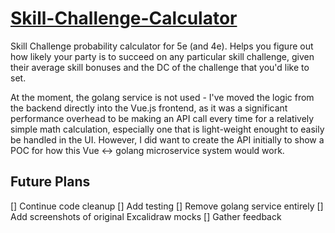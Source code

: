 # [Skill-Challenge-Calculator](https://skillcalc5e.cc)

Skill Challenge probability calculator for 5e (and 4e). Helps you figure out how
likely your party is to succeed on any particular skill challenge, given their
average skill bonuses and the DC of the challenge that you'd like to set.

At the moment, the golang service is not used - I've moved the logic from
the backend directly into the Vue.js frontend, as it was a significant
performance overhead to be making an API call every time for a relatively
simple math calculation, especially one that is light-weight enought to easily
be handled in the UI. However, I did want to create the API initially to
show a POC for how this Vue <-> golang microservice system would work.

## Future Plans

[] Continue code cleanup
[] Add testing
[] Remove golang service entirely
[] Add screenshots of original Excalidraw mocks
[] Gather feedback